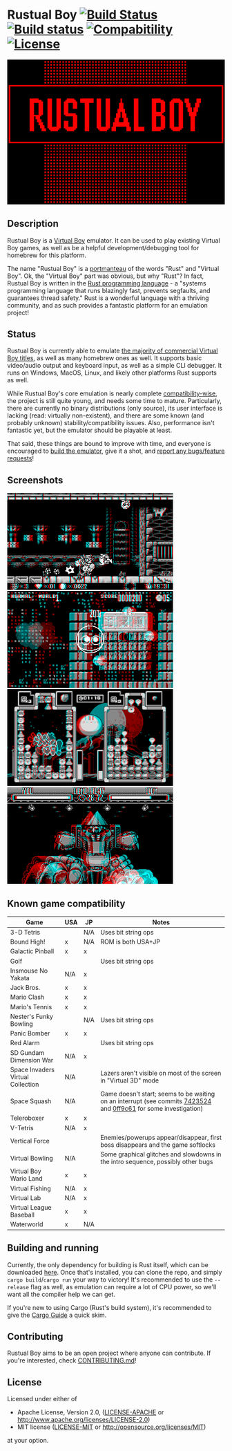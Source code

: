 # Rustual Boy [![Build Status](https://travis-ci.org/emu-rs/rustual-boy.svg?branch=master)](https://travis-ci.org/emu-rs/rustual-boy) [![Build status](https://ci.appveyor.com/api/projects/status/ec29vne6uuh7tjtu/branch/master?svg=true)](https://ci.appveyor.com/project/yupferris/rustual-boy/branch/master) [![Compabitility](https://img.shields.io/badge/compatibility-68%25-orange.svg)](https://github.com/emu-rs/rustual-boy#known-game-compatibility) [![License](https://img.shields.io/badge/license-MIT%2FApache--2.0-blue.svg)](https://github.com/emu-rs/rustual-boy#license)

![Rustual Boy](media/logo.png)

## Description

Rustual Boy is a [Virtual Boy](https://en.wikipedia.org/wiki/Virtual_Boy) emulator. It can be used to play existing Virtual Boy games, as well as be a helpful development/debugging tool for homebrew for this platform.

The name "Rustual Boy" is a [portmanteau](https://en.wikipedia.org/wiki/Portmanteau) of the words "Rust" and "Virtual Boy". Ok, the "Virtual Boy" part was obvious, but why "Rust"? In fact, Rustual Boy is written in the [Rust programming language](https://www.rust-lang.org/en-US/) - a "systems programming language that runs blazingly fast, prevents segfaults, and guarantees thread safety." Rust is a wonderful language with a thriving community, and as such provides a fantastic platform for an emulation project!

## Status

Rustual Boy is currently able to emulate [the majority of commercial Virtual Boy titles](https://github.com/emu-rs/rustual-boy#known-game-compatibility), as well as many homebrew ones as well. It supports basic video/audio output and keyboard input, as well as a simple CLI debugger. It runs on Windows, MacOS, Linux, and likely other platforms Rust supports as well.

While Rustual Boy's core emulation is nearly complete [compatibility-wise](https://github.com/emu-rs/rustual-boy#known-game-compatibility), the project is still quite young, and needs some time to mature. Particularly, there are currently no binary distributions (only source), its user interface is lacking (read: virtually non-existent), and there are some known (and probably unknown) stability/compatibility issues. Also, performance isn't fantastic yet, but the emulator should be playable at least.

That said, these things are bound to improve with time, and everyone is encouraged to [build the emulator](https://github.com/emu-rs/rustual-boy#building-and-running), give it a shot, and [report any bugs/feature requests](CONTRIBUTING.md)!

## Screenshots

![screenie](media/screenshot.png)
![screenie](media/screenshot2.png)
![screenie](media/screenshot3.png)
![screenie](media/screenshot4.png)

## Known game compatibility

| Game | USA | JP | Notes |
| --- | --- | --- | --- |
| 3-D Tetris | | N/A | Uses bit string ops |
| Bound High! | x | N/A | ROM is both USA+JP |
| Galactic Pinball | x | x | |
| Golf | | | Uses bit string ops |
| Insmouse No Yakata | N/A | x | |
| Jack Bros. | x | x | |
| Mario Clash | x | x | |
| Mario's Tennis | x | x | |
| Nester's Funky Bowling | | N/A | Uses bit string ops |
| Panic Bomber | x | x | |
| Red Alarm | | | Uses bit string ops |
| SD Gundam Dimension War | N/A | x | |
| Space Invaders Virtual Collection | N/A | | Lazers aren't visible on most of the screen in "Virtual 3D" mode |
| Space Squash | N/A | | Game doesn't start; seems to be waiting on an interrupt (see commits [7423524](https://github.com/emu-rs/rustual-boy/commit/74235249a1abfca8d4b3d80e8c3c6b37230679a2) and [0ff9c61](https://github.com/emu-rs/rustual-boy/commit/0ff9c61efb188832680292a11c1a24c5c4f25360) for some investigation) |
| Teleroboxer | x | x | |
| V-Tetris | N/A | x | |
| Vertical Force | | | Enemies/powerups appear/disappear, first boss disappears and the game softlocks |
| Virtual Bowling | N/A | | Some graphical glitches and slowdowns in the intro sequence, possibly other bugs |
| Virtual Boy Wario Land | x | x | |
| Virtual Fishing | N/A | x | |
| Virtual Lab | N/A | x | |
| Virtual League Baseball | x | x | |
| Waterworld | x | N/A | |

## Building and running

Currently, the only dependency for building is Rust itself, which can be downloaded [here](https://www.rust-lang.org/downloads.html). Once that's installed, you can clone the repo, and simply `cargo build`/`cargo run` your way to victory! It's recommended to use the `--release` flag as well, as emulation can require a lot of CPU power, so we'll want all the compiler help we can get.

If you're new to using Cargo (Rust's build system), it's recommended to give the [Cargo Guide](http://doc.crates.io/guide.html) a quick skim.

## Contributing

Rustual Boy aims to be an open project where anyone can contribute. If you're interested, check [CONTRIBUTING.md](CONTRIBUTING.md)!

## License

Licensed under either of

 * Apache License, Version 2.0, ([LICENSE-APACHE](LICENSE-APACHE) or http://www.apache.org/licenses/LICENSE-2.0)
 * MIT license ([LICENSE-MIT](LICENSE-MIT) or http://opensource.org/licenses/MIT)

at your option.
